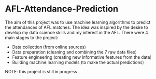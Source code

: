 # AFL-Attendance-Prediction
The aim of this project was to use machine learning algorithms to predict the attendances of AFL matches. The idea was inspired by the desire to develop my data science skills and my interest in the AFL. There were 4 main stages to the project:
* Data collection (from online sources)
* Data preparation (cleaning and combining the 7 raw data files)
* Feature engineering (creating new informative features from the data)
* Building machine learning models (to make the actual predictions)

NOTE: this project is still in progress

